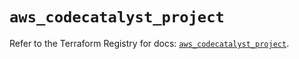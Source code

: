 # `aws_codecatalyst_project`

Refer to the Terraform Registry for docs: [`aws_codecatalyst_project`](https://registry.terraform.io/providers/hashicorp/aws/5.56.1/docs/resources/codecatalyst_project).

